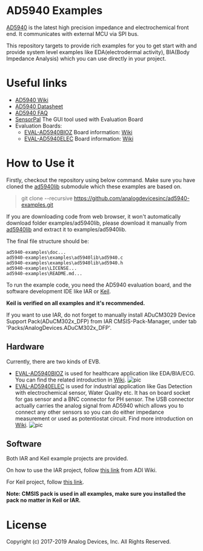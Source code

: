 # AD5940 Examples
[AD5940](https://www.analog.com/en/products/ad5940.html) is the latest high precision impedance and electrochemical front end. It communicates with external MCU via SPI bus. 

This repository targets to provide rich examples for you to get start with and provide system level examples like EDA(electrodermal activity), BIA(Body Impedance Analysis) which you can use directly in your project.

# Useful links
* [AD5940 Wiki](https://wiki.analog.com/resources/eval/user-guides/ad5940)
* [AD5940 Datasheet](https://www.analog.com/media/en/technical-documentation/data-sheets/AD5940.pdf)
* [AD5940 FAQ](https://ez.analog.com/data_converters/precision_adcs/w/documents/14012/ad5940-faqs)
* [SensorPal](https://wiki.analog.com/resources/eval/user-guides/eval-ad5940/tools/sensorpal_setup_guide) The GUI tool used with Evaluation Board
* Evaluation Boards:
  - [EVAL-AD5940BIOZ](https://www.analog.com/en/design-center/evaluation-hardware-and-software/evaluation-boards-kits/EVAL-AD5940BIOZ.html) Board information: [Wiki](https://wiki.analog.com/resources/eval/user-guides/eval-ad5940/hardware/eval-ad5940bioz)
  - [EVAL-AD5940ELEC](https://www.analog.com/en/design-center/evaluation-hardware-and-software/evaluation-boards-kits/EVAL-AD5940ELCZ.html) Board information: [Wiki](https://wiki.analog.com/resources/eval/user-guides/eval-ad5940/hardware/eval-ad5940elcz)

# How to Use it
Firstly, checkout the repository using below command. Make sure you have cloned the [ad5940lib](https://github.com/analogdevicesinc/ad5940lib) submodule which these examples are based on.

> git clone --recursive https://github.com/analogdevicesinc/ad5940-examples.git

If you are downloading code from web browser, it won't automatically download folder examples/ad5940lib, please download it manually from [ad5940lib](https://github.com/analogdevicesinc/ad5940lib) and extract it to examples/ad5940lib.

The final file structure should be:

```
ad5940-examples\doc...
ad5940-examples\examples\ad5940lib\ad5940.c
ad5940-examples\examples\ad5940lib\ad5940.h
ad5940-examples\LICENSE...
ad5940-examples\README.md...
```

To run the example code, you need the AD5940 evaluation board, and the software development IDE like IAR or [Keil](http://www.keil.com).

**Keil is verified on all examples and it's recommended.**

If you want to use IAR, do not forget to manually install ADuCM3029 Device Support Pack(ADuCM302x_DFP) from IAR CMSIS-Pack-Manager, under tab 'Packs/AnalogDevices.ADuCM302x_DFP'.

## Hardware
Currently, there are two kinds of EVB. 
* [EVAL-AD5940BIOZ](https://www.analog.com/en/design-center/evaluation-hardware-and-software/evaluation-boards-kits/EVAL-AD5940BIOZ.html) is used for healthcare application like EDA/BIA/ECG. You can find the related introduction in [Wiki](https://wiki.analog.com/resources/eval/user-guides/eval-ad5940/hardware/eval-ad5940bioz). 
![pic](https://www.analog.com/-/media/analog/en/evaluation-board-images/images/eval-ad5940biozangle-web.gif?h=270&thn=1&hash=C0C6E2638C3E12641F9D79A0121B56AAB7003391)
* [EVAL-AD5940ELEC](https://www.analog.com/en/design-center/evaluation-hardware-and-software/evaluation-boards-kits/EVAL-AD5940ELCZ.html) is used for industrial application like Gas Detection with electrochemical sensor, Water Quality etc. It has on board socket for gas sensor and a BNC connector for PH sensor. The USB connector actually carries the analog signal from AD5940 which allows you to connect any other sensors so you can do either impedance measurement or used as potentiostat circuit. Find more introduction on [Wiki](https://wiki.analog.com/resources/eval/user-guides/eval-ad5940/hardware/eval-ad5940elcz).
![pic](https://www.analog.com/-/media/analog/en/evaluation-board-images/images/eval-ad5940elczangle-web.gif?h=270&thn=1&hash=C7A2DE91D5A315F0F4A167EBB83F8ECBE02EC79B)

## Software
Both IAR and Keil example projects are provided.

On how to use the IAR project, follow [this link](https://wiki.analog.com/resources/eval/user-guides/eval-ad5940/tools/iar_setup_guide) from ADI Wiki.

For Keil project, follow [this link](https://wiki.analog.com/resources/eval/user-guides/eval-ad5940/tools/keil_setup_guide).

**Note: CMSIS pack is used in all examples, make sure you installed the pack no matter in Keil or IAR.**


# License
Copyright (c) 2017-2019 Analog Devices, Inc. All Rights Reserved.
